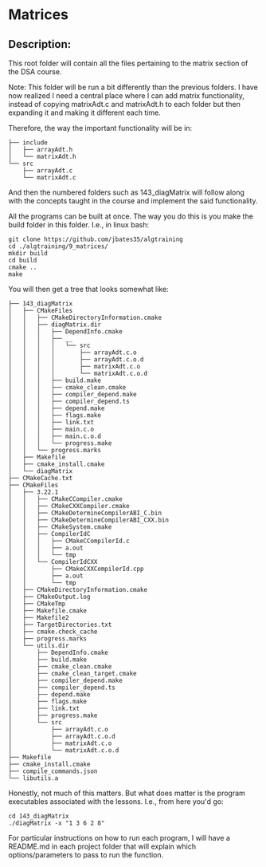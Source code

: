 # Matrices
## Description: 
This root folder will contain all the files pertaining to the matrix section of the DSA course.

Note: This folder will be run a bit differently than the previous folders. I have now realized I need a central place where I can add matrix functionality, instead of copying matrixAdt.c and matrixAdt.h to each folder but then expanding it and making it different each time.

Therefore, the way the important functionality will be in:
```
├── include
│   ├── arrayAdt.h
│   └── matrixAdt.h
└── src
    ├── arrayAdt.c
    └── matrixAdt.c
```

And then the numbered folders such as 143_diagMatrix will follow along with the concepts taught in the course and implement the said functionality. 

All the programs can be built at once. The way you do this is you make the build folder in this folder. I.e., in linux bash:
```
git clone https://github.com/jbates35/algtraining
cd ./algtraining/9_matrices/
mkdir build
cd build
cmake ..
make
```

You will then get a tree that looks somewhat like:
```
├── 143_diagMatrix
│   ├── CMakeFiles
│   │   ├── CMakeDirectoryInformation.cmake
│   │   ├── diagMatrix.dir
│   │   │   ├── DependInfo.cmake
│   │   │   ├── __
│   │   │   │   └── src
│   │   │   │       ├── arrayAdt.c.o
│   │   │   │       ├── arrayAdt.c.o.d
│   │   │   │       ├── matrixAdt.c.o
│   │   │   │       └── matrixAdt.c.o.d
│   │   │   ├── build.make
│   │   │   ├── cmake_clean.cmake
│   │   │   ├── compiler_depend.make
│   │   │   ├── compiler_depend.ts
│   │   │   ├── depend.make
│   │   │   ├── flags.make
│   │   │   ├── link.txt
│   │   │   ├── main.c.o
│   │   │   ├── main.c.o.d
│   │   │   └── progress.make
│   │   └── progress.marks
│   ├── Makefile
│   ├── cmake_install.cmake
│   └── diagMatrix
├── CMakeCache.txt
├── CMakeFiles
│   ├── 3.22.1
│   │   ├── CMakeCCompiler.cmake
│   │   ├── CMakeCXXCompiler.cmake
│   │   ├── CMakeDetermineCompilerABI_C.bin
│   │   ├── CMakeDetermineCompilerABI_CXX.bin
│   │   ├── CMakeSystem.cmake
│   │   ├── CompilerIdC
│   │   │   ├── CMakeCCompilerId.c
│   │   │   ├── a.out
│   │   │   └── tmp
│   │   └── CompilerIdCXX
│   │       ├── CMakeCXXCompilerId.cpp
│   │       ├── a.out
│   │       └── tmp
│   ├── CMakeDirectoryInformation.cmake
│   ├── CMakeOutput.log
│   ├── CMakeTmp
│   ├── Makefile.cmake
│   ├── Makefile2
│   ├── TargetDirectories.txt
│   ├── cmake.check_cache
│   ├── progress.marks
│   └── utils.dir
│       ├── DependInfo.cmake
│       ├── build.make
│       ├── cmake_clean.cmake
│       ├── cmake_clean_target.cmake
│       ├── compiler_depend.make
│       ├── compiler_depend.ts
│       ├── depend.make
│       ├── flags.make
│       ├── link.txt
│       ├── progress.make
│       └── src
│           ├── arrayAdt.c.o
│           ├── arrayAdt.c.o.d
│           ├── matrixAdt.c.o
│           └── matrixAdt.c.o.d
├── Makefile
├── cmake_install.cmake
├── compile_commands.json
└── libutils.a
```

Honestly, not much of this matters. But what does matter is the program executables associated with the lessons. I.e., from here you'd go:
```
cd 143_diagMatrix
./diagMatrix -x "1 3 6 2 8"
```

For particular instructions on how to run each program, I will have a README.md in each project folder that will explain which options/parameters to pass to run the function.